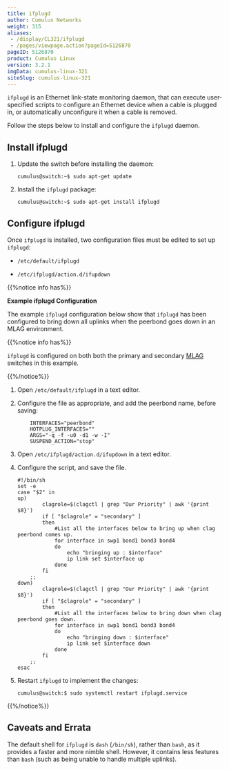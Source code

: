 ```yaml
---
title: ifplugd
author: Cumulus Networks
weight: 315
aliases:
 - /display/CL321/ifplugd
 - /pages/viewpage.action?pageId=5126870
pageID: 5126870
product: Cumulus Linux
version: 3.2.1
imgData: cumulus-linux-321
siteSlug: cumulus-linux-321
---
```

`ifplugd` is an Ethernet link-state monitoring daemon, that can execute
user-specified scripts to configure an Ethernet device when a cable is
plugged in, or automatically unconfigure it when a cable is removed.

Follow the steps below to install and configure the `ifplugd` daemon.

## Install ifplugd</span>

1.  Update the switch before installing the daemon:
    
        cumulus@switch:~$ sudo apt-get update

2.  Install the `ifplugd` package:
    
        cumulus@switch:~$ sudo apt-get install ifplugd

## Configure ifplugd</span>

Once `ifplugd` is installed, two configuration files must be edited to
set up `ifplugd`:

  - `/etc/default/ifplugd`

  - `/etc/ifplugd/action.d/ifupdown`

{{%notice info has%}}

**Example ifplugd Configuration**

The example `ifplugd` configuration below show that `ifplugd` has been
configured to bring down all uplinks when the peerbond goes down in an
MLAG environment.

<div class="confbox admonition admonition-note">

<span class="admonition-icon confluence-information-macro-icon"></span>

<div class="admonition-body">

{{%notice info has%}}

`ifplugd` is configured on both both the primary and secondary
[MLAG](/version/cumulus-linux-321/Layer-One-and-Two/Multi-Chassis-Link-Aggregation-MLAG)
switches in this example.

{{%/notice%}}

</div>

</div>

1.  Open `/etc/default/ifplugd` in a text editor.

2.  Configure the file as appropriate, and add the peerbond name, before
    saving:
    
    ``` 
        INTERFACES="peerbond"
        HOTPLUG_INTERFACES=""
        ARGS="-q -f -u0 -d1 -w -I"
        SUSPEND_ACTION="stop"
    ```

3.  Open `/etc/ifplugd/action.d/ifupdown` in a text editor.

4.  Configure the script, and save the file.
    
        #!/bin/sh
        set -e
        case "$2" in
        up)
                clagrole=$(clagctl | grep "Our Priority" | awk '{print $8}')
                if [ "$clagrole" = "secondary" ]
                then
                    #List all the interfaces below to bring up when clag peerbond comes up.
                    for interface in swp1 bond1 bond3 bond4
                    do
                        echo "bringing up : $interface"  
                        ip link set $interface up
                    done
                fi
            ;;
        down)
                clagrole=$(clagctl | grep "Our Priority" | awk '{print $8}')
                if [ "$clagrole" = "secondary" ]
                then
                    #List all the interfaces below to bring down when clag peerbond goes down.
                    for interface in swp1 bond1 bond3 bond4
                    do
                        echo "bringing down : $interface"
                        ip link set $interface down
                    done
                fi
            ;;
        esac

5.  Restart `ifplugd` to implement the changes:
    
        cumulus@switch:$ sudo systemctl restart ifplugd.service

{{%/notice%}}

## Caveats and Errata</span>

The default shell for `ifplugd` is `dash` (`/bin/sh`), rather than
`bash`, as it provides a faster and more nimble shell. However, it
contains less features than `bash` (such as being unable to handle
multiple uplinks).

